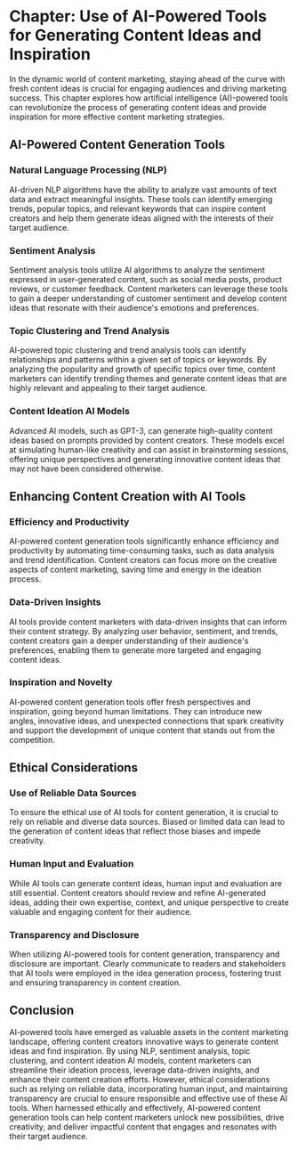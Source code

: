 Chapter: Use of AI-Powered Tools for Generating Content Ideas and Inspiration
=============================================================================

In the dynamic world of content marketing, staying ahead of the curve with fresh content ideas is crucial for engaging audiences and driving marketing success. This chapter explores how artificial intelligence (AI)-powered tools can revolutionize the process of generating content ideas and provide inspiration for more effective content marketing strategies.

AI-Powered Content Generation Tools
-----------------------------------

### Natural Language Processing (NLP)

AI-driven NLP algorithms have the ability to analyze vast amounts of text data and extract meaningful insights. These tools can identify emerging trends, popular topics, and relevant keywords that can inspire content creators and help them generate ideas aligned with the interests of their target audience.

### Sentiment Analysis

Sentiment analysis tools utilize AI algorithms to analyze the sentiment expressed in user-generated content, such as social media posts, product reviews, or customer feedback. Content marketers can leverage these tools to gain a deeper understanding of customer sentiment and develop content ideas that resonate with their audience's emotions and preferences.

### Topic Clustering and Trend Analysis

AI-powered topic clustering and trend analysis tools can identify relationships and patterns within a given set of topics or keywords. By analyzing the popularity and growth of specific topics over time, content marketers can identify trending themes and generate content ideas that are highly relevant and appealing to their target audience.

### Content Ideation AI Models

Advanced AI models, such as GPT-3, can generate high-quality content ideas based on prompts provided by content creators. These models excel at simulating human-like creativity and can assist in brainstorming sessions, offering unique perspectives and generating innovative content ideas that may not have been considered otherwise.

Enhancing Content Creation with AI Tools
----------------------------------------

### Efficiency and Productivity

AI-powered content generation tools significantly enhance efficiency and productivity by automating time-consuming tasks, such as data analysis and trend identification. Content creators can focus more on the creative aspects of content marketing, saving time and energy in the ideation process.

### Data-Driven Insights

AI tools provide content marketers with data-driven insights that can inform their content strategy. By analyzing user behavior, sentiment, and trends, content creators gain a deeper understanding of their audience's preferences, enabling them to generate more targeted and engaging content ideas.

### Inspiration and Novelty

AI-powered content generation tools offer fresh perspectives and inspiration, going beyond human limitations. They can introduce new angles, innovative ideas, and unexpected connections that spark creativity and support the development of unique content that stands out from the competition.

Ethical Considerations
----------------------

### Use of Reliable Data Sources

To ensure the ethical use of AI tools for content generation, it is crucial to rely on reliable and diverse data sources. Biased or limited data can lead to the generation of content ideas that reflect those biases and impede creativity.

### Human Input and Evaluation

While AI tools can generate content ideas, human input and evaluation are still essential. Content creators should review and refine AI-generated ideas, adding their own expertise, context, and unique perspective to create valuable and engaging content for their audience.

### Transparency and Disclosure

When utilizing AI-powered tools for content generation, transparency and disclosure are important. Clearly communicate to readers and stakeholders that AI tools were employed in the idea generation process, fostering trust and ensuring transparency in content creation.

Conclusion
----------

AI-powered tools have emerged as valuable assets in the content marketing landscape, offering content creators innovative ways to generate content ideas and find inspiration. By using NLP, sentiment analysis, topic clustering, and content ideation AI models, content marketers can streamline their ideation process, leverage data-driven insights, and enhance their content creation efforts. However, ethical considerations such as relying on reliable data, incorporating human input, and maintaining transparency are crucial to ensure responsible and effective use of these AI tools. When harnessed ethically and effectively, AI-powered content generation tools can help content marketers unlock new possibilities, drive creativity, and deliver impactful content that engages and resonates with their target audience.
